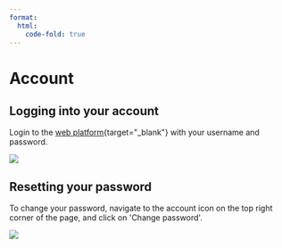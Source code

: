 ```yaml
---
format:
  html:
    code-fold: true
---
```


# Account

## Logging into your account

Login to the [web platform](https://app.openprotein.ai){target="_blank"} with your
username and password.

![](/main_tutorial_images/01_login.png)

## Resetting your password

To change your password, navigate to the account icon on the top right
corner of the page, and click on 'Change password'.

![](/main_tutorial_images/02_change_password.png)